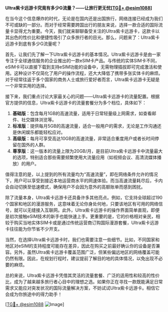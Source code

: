 **Ultra紫卡远游卡究竟有多少G流量？——让旅行更无忧[[TG💪+ @esim1088](https://t.me/s/esim1088)]**

在当今这个信息爆炸的时代，无论是在国内还是出国旅行，网络连接已经成为我们不可或缺的一部分。而对于经常需要跨国出行的朋友来说，选择一款合适的国际流量卡显得尤为重要。今天，我们就来聊聊备受关注的Ultra紫卡远游卡，这款卡以其出色的性价比和便捷性吸引了众多旅行者的目光。那么，问题来了：Ultra紫卡远游卡到底有多少G流量呢？

首先，让我们先了解一下Ultra紫卡远游卡的基本情况。Ultra紫卡远游卡是由一家专注于全球通信服务的企业推出的一款eSIM卡产品。与传统的实体SIM卡不同，eSIM卡可以直接下载到支持eSIM功能的设备中，无需物理插拔即可完成激活和使用。这种设计不仅简化了用户的操作流程，还大大降低了携带多张实体卡的麻烦。对于经常往返于多个国家的商务人士或旅行爱好者而言，Ultra紫卡远游卡无疑是一个非常实用的选择。

接下来，我们重点讨论大家最关心的问题——Ultra紫卡远游卡的流量配置。根据官方提供的信息，Ultra紫卡远游卡的流量套餐分为多个档位，具体如下：

1. **基础版**：包含每月1GB的高速流量，适用于日常轻量级上网需求，如查看邮件、社交媒体浏览等。
2. **标准版**：提供每月5GB的高速流量，适合一般用户的需求，无论是工作沟通还是休闲娱乐都能轻松应对。
3. **高级版**：每月可享受高达10GB的高速流量，非常适合重度用户或者长时间停留在国外的人群。
4. **尊享版**：这一版本的流量上限为20GB/月，是目前Ultra紫卡远游卡中流量最大的选项，特别适合那些需要频繁使用大流量应用（如视频会议、高清流媒体播放）的用户。

值得注意的是，以上提到的所有流量均为“高速流量”，即在网络条件允许的情况下，用户可以享受到接近本地运营商水平的网速体验。而当高速流量耗尽后，卡内会自动切换至低速模式，确保用户不会因为意外的高额账单而感到困扰。

除了流量本身，Ultra紫卡远游卡还具备许多其他亮点。例如，它支持全球超过190个国家和地区的漫游服务，这意味着无论你身处何地，只要该地区有可用的网络信号，就可以无缝接入互联网。此外，Ultra紫卡远游卡的操作界面简单直观，即便是初次接触eSIM技术的新手也能快速上手。更重要的是，它的价格相对亲民，相较于购买当地实体SIM卡或是通过传统运营商订购国际漫游套餐，Ultra紫卡远游卡往往能为你节省不少开支。

当然，在选择Ultra紫卡远游卡时，我们也需要注意一些细节。比如，不同国家和地区对eSIM的支持程度可能存在差异，因此在购买之前最好确认你的设备是否兼容。另外，虽然Ultra紫卡远游卡覆盖范围广泛，但某些偏远地区的网络覆盖可能仍然有限。因此，在规划行程时，建议提前了解目的地的具体情况，以免出现不必要的麻烦。

总的来说，Ultra紫卡远游卡凭借其灵活的流量套餐、广泛的适用性和较高的性价比，成为了越来越多旅行者心目中的理想之选。如果你正在寻找一款既能满足日常需求又能应对突发状况的国际流量解决方案，不妨试试Ultra紫卡远游卡。相信它会成为你旅途中的得力助手！

[[TG💪+ @esim1088](https://t.me/s/esim1088) ![Image](https://i.postimg.cc/4NQfJmqS/Snipaste-2025-05-13-00-14-12.png)]